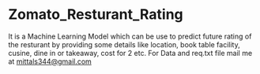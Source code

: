 # Zomato_Resturant_Rating
It is a Machine Learning Model which can be use to predict future rating of the resturant by providing some details like location, book table facility, cusine, dine in or takeaway, cost for 2 etc.
For Data and req.txt file mail me at mittals344@gmail.com
